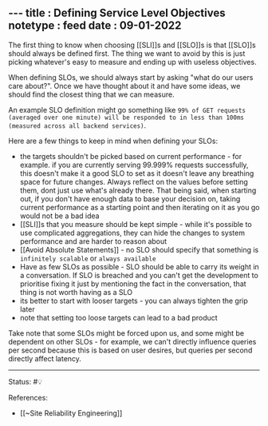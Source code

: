 []()---
title : Defining Service Level Objectives
notetype : feed
date : 09-01-2022
---

The first thing to know when choosing [[SLI]]s and [[SLO]]s is that [[SLO]]s should always be defined first. The thing we want to avoid by this is just picking whatever's easy to measure and ending up with useless objectives.

When defining SLOs, we should always start by asking "what do our users care about?". Once we have thought about it and have some ideas, we should find the closest thing that we can measure.

An example SLO definition might go something like `99% of GET requests (averaged over one minute) will be responded to in less than 100ms (measured across all backend services)`.

Here are a few things to keep in mind when defining your SLOs:
- the targets shouldn't be picked based on current performance - for example. if you are currently serving 99.999% requests successfully, this doesn't make it a good SLO to set as it doesn't leave any breathing space for future changes. Always reflect on the values before setting them, dont just use what's already there. That being said, when starting out, if you don't have enough data to base your decision on, taking current performance as a starting point and then iterating on it as you go would not be a bad idea
- [[SLI]]s that you measure should be kept simple - while it's possible to use complicated aggregations, they can hide the changes to system performance and are harder to reason about
- [[Avoid Absolute Statements]] - no SLO should specify that something is `infinitely scalable` or `always available`
- Have as few SLOs as possible - SLO should be able to carry its weight in a conversation. If SLO is breached and you can't get the development to prioritise fixing it just by mentioning the fact in the conversation, that thing is not worth having as a SLO
- its better to start with looser targets - you can always tighten the grip later
- note that setting too loose targets can lead to a bad product


Take note that some SLOs might be forced upon us, and some might be dependent on other SLOs - for example, we can't directly influence queries per second because this is based on user desires, but queries per second directly affect latency.

-----

Status: #💡 

References:
- [[~Site Reliability Engineering]]
